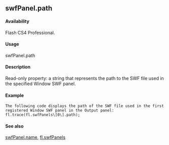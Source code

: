 ## swfPanel.path

#### Availability

Flash CS4 Professional.

#### Usage

swfPanel.path

#### Description

Read-only property: a string that represents the path to the SWF file used in the specified Window SWF panel.

#### Example

```
The following code displays the path of the SWF file used in the first registered Window SWF panel in the Output panel:
fl.trace(fl.swfPanels\[0\].path);

```
#### See also

[swfPanel.name](#_bookmark909), [fl.swfPanels](#_bookmark547)
